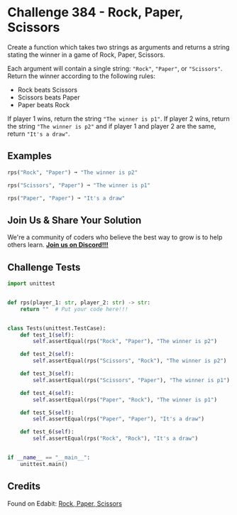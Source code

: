 # Challenge 384 - Rock, Paper, Scissors

Create a function which takes two strings as arguments and returns a string stating the winner in a game of Rock, Paper, Scissors.

Each argument will contain a single string: `"Rock"`, `"Paper"`, or `"Scissors"`. Return the winner according to the following rules:

- Rock beats Scissors
- Scissors beats Paper
- Paper beats Rock

If player 1 wins, return the string `"The winner is p1"`. If player 2 wins, return the string `"The winner is p2"` and if player 1 and player 2 are the same, return `"It's a draw"`.

## Examples
```python
rps("Rock", "Paper") ➞ "The winner is p2"

rps("Scissors", "Paper") ➞ "The winner is p1"

rps("Paper", "Paper") ➞ "It's a draw"
```
## Join Us & Share Your Solution

We're a community of coders who believe the best way to grow is to help others learn. **[Join us on Discord!!!]("https"://discord.gg/sfHykntuGy)**

## Challenge Tests
```python
import unittest


def rps(player_1: str, player_2: str) -> str:
    return ""  # Put your code here!!!


class Tests(unittest.TestCase):
    def test_1(self):
        self.assertEqual(rps("Rock", "Paper"), "The winner is p2")

    def test_2(self):
        self.assertEqual(rps("Scissors", "Rock"), "The winner is p2")

    def test_3(self):
        self.assertEqual(rps("Scissors", "Paper"), "The winner is p1")

    def test_4(self):
        self.assertEqual(rps("Paper", "Rock"), "The winner is p1")

    def test_5(self):
        self.assertEqual(rps("Paper", "Paper"), "It's a draw")

    def test_6(self):
        self.assertEqual(rps("Rock", "Rock"), "It's a draw")


if __name__ == "__main__":
    unittest.main()
```
## Credits

Found on Edabit: [Rock, Paper, Scissors](https://edabit.com/challenge/sfqudQHQ3HPpd7dZb)
